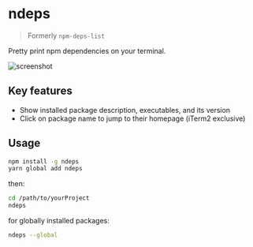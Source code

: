 # ndeps

> Formerly `npm-deps-list`

Pretty print npm dependencies on your terminal.

![screenshot](https://uetchy.github.io/ndeps/screen.png)

## Key features

- Show installed package description, executables, and its version
- Click on package name to jump to their homepage (iTerm2 exclusive)

## Usage

```bash
npm install -g ndeps
yarn global add ndeps
```

then:

```bash
cd /path/to/yourProject
ndeps
```

for globally installed packages:

```bash
ndeps --global
```
